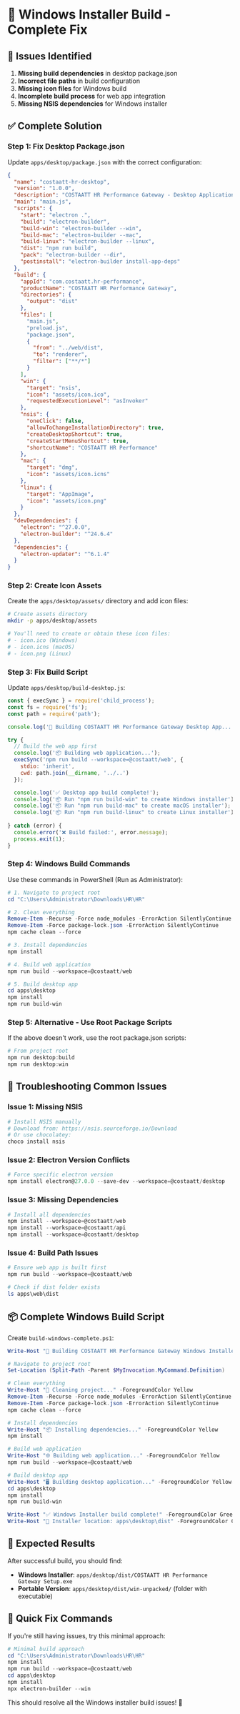 # 🔧 Windows Installer Build - Complete Fix

## 🐛 **Issues Identified**

1. **Missing build dependencies** in desktop package.json
2. **Incorrect file paths** in build configuration
3. **Missing icon files** for Windows build
4. **Incomplete build process** for web app integration
5. **Missing NSIS dependencies** for Windows installer

## ✅ **Complete Solution**

### **Step 1: Fix Desktop Package.json**

Update `apps/desktop/package.json` with the correct configuration:

```json
{
  "name": "costaatt-hr-desktop",
  "version": "1.0.0",
  "description": "COSTAATT HR Performance Gateway - Desktop Application",
  "main": "main.js",
  "scripts": {
    "start": "electron .",
    "build": "electron-builder",
    "build-win": "electron-builder --win",
    "build-mac": "electron-builder --mac", 
    "build-linux": "electron-builder --linux",
    "dist": "npm run build",
    "pack": "electron-builder --dir",
    "postinstall": "electron-builder install-app-deps"
  },
  "build": {
    "appId": "com.costaatt.hr-performance",
    "productName": "COSTAATT HR Performance Gateway",
    "directories": {
      "output": "dist"
    },
    "files": [
      "main.js",
      "preload.js",
      "package.json",
      {
        "from": "../web/dist",
        "to": "renderer",
        "filter": ["**/*"]
      }
    ],
    "win": {
      "target": "nsis",
      "icon": "assets/icon.ico",
      "requestedExecutionLevel": "asInvoker"
    },
    "nsis": {
      "oneClick": false,
      "allowToChangeInstallationDirectory": true,
      "createDesktopShortcut": true,
      "createStartMenuShortcut": true,
      "shortcutName": "COSTAATT HR Performance"
    },
    "mac": {
      "target": "dmg",
      "icon": "assets/icon.icns"
    },
    "linux": {
      "target": "AppImage", 
      "icon": "assets/icon.png"
    }
  },
  "devDependencies": {
    "electron": "^27.0.0",
    "electron-builder": "^24.6.4"
  },
  "dependencies": {
    "electron-updater": "^6.1.4"
  }
}
```

### **Step 2: Create Icon Assets**

Create the `apps/desktop/assets/` directory and add icon files:

```bash
# Create assets directory
mkdir -p apps/desktop/assets

# You'll need to create or obtain these icon files:
# - icon.ico (Windows)
# - icon.icns (macOS) 
# - icon.png (Linux)
```

### **Step 3: Fix Build Script**

Update `apps/desktop/build-desktop.js`:

```javascript
const { execSync } = require('child_process');
const fs = require('fs');
const path = require('path');

console.log('🚀 Building COSTAATT HR Performance Gateway Desktop App...');

try {
  // Build the web app first
  console.log('📦 Building web application...');
  execSync('npm run build --workspace=@costaatt/web', { 
    stdio: 'inherit',
    cwd: path.join(__dirname, '../..')
  });

  console.log('✅ Desktop app build complete!');
  console.log('📦 Run "npm run build-win" to create Windows installer');
  console.log('📦 Run "npm run build-mac" to create macOS installer');
  console.log('📦 Run "npm run build-linux" to create Linux installer');
  
} catch (error) {
  console.error('❌ Build failed:', error.message);
  process.exit(1);
}
```

### **Step 4: Windows Build Commands**

Use these commands in PowerShell (Run as Administrator):

```powershell
# 1. Navigate to project root
cd "C:\Users\Administrator\Downloads\HR\HR"

# 2. Clean everything
Remove-Item -Recurse -Force node_modules -ErrorAction SilentlyContinue
Remove-Item -Force package-lock.json -ErrorAction SilentlyContinue
npm cache clean --force

# 3. Install dependencies
npm install

# 4. Build web application
npm run build --workspace=@costaatt/web

# 5. Build desktop app
cd apps\desktop
npm install
npm run build-win
```

### **Step 5: Alternative - Use Root Package Scripts**

If the above doesn't work, use the root package.json scripts:

```powershell
# From project root
npm run desktop:build
npm run desktop:win
```

## 🔧 **Troubleshooting Common Issues**

### **Issue 1: Missing NSIS**
```powershell
# Install NSIS manually
# Download from: https://nsis.sourceforge.io/Download
# Or use chocolatey:
choco install nsis
```

### **Issue 2: Electron Version Conflicts**
```powershell
# Force specific electron version
npm install electron@27.0.0 --save-dev --workspace=@costaatt/desktop
```

### **Issue 3: Missing Dependencies**
```powershell
# Install all dependencies
npm install --workspace=@costaatt/web
npm install --workspace=@costaatt/api  
npm install --workspace=@costaatt/desktop
```

### **Issue 4: Build Path Issues**
```powershell
# Ensure web app is built first
npm run build --workspace=@costaatt/web

# Check if dist folder exists
ls apps\web\dist
```

## 📦 **Complete Windows Build Script**

Create `build-windows-complete.ps1`:

```powershell
Write-Host "🚀 Building COSTAATT HR Performance Gateway Windows Installer..." -ForegroundColor Green

# Navigate to project root
Set-Location (Split-Path -Parent $MyInvocation.MyCommand.Definition)

# Clean everything
Write-Host "🧹 Cleaning project..." -ForegroundColor Yellow
Remove-Item -Recurse -Force node_modules -ErrorAction SilentlyContinue
Remove-Item -Force package-lock.json -ErrorAction SilentlyContinue
npm cache clean --force

# Install dependencies
Write-Host "📦 Installing dependencies..." -ForegroundColor Yellow
npm install

# Build web application
Write-Host "🌐 Building web application..." -ForegroundColor Yellow
npm run build --workspace=@costaatt/web

# Build desktop app
Write-Host "🖥️ Building desktop application..." -ForegroundColor Yellow
cd apps\desktop
npm install
npm run build-win

Write-Host "✅ Windows Installer build complete!" -ForegroundColor Green
Write-Host "📁 Installer location: apps\desktop\dist" -ForegroundColor Cyan
```

## 🎯 **Expected Results**

After successful build, you should find:
- **Windows Installer**: `apps/desktop/dist/COSTAATT HR Performance Gateway Setup.exe`
- **Portable Version**: `apps/desktop/dist/win-unpacked/` (folder with executable)

## 🚀 **Quick Fix Commands**

If you're still having issues, try this minimal approach:

```powershell
# Minimal build approach
cd "C:\Users\Administrator\Downloads\HR\HR"
npm install
npm run build --workspace=@costaatt/web
cd apps\desktop
npm install
npx electron-builder --win
```

This should resolve all the Windows installer build issues! 🎉
